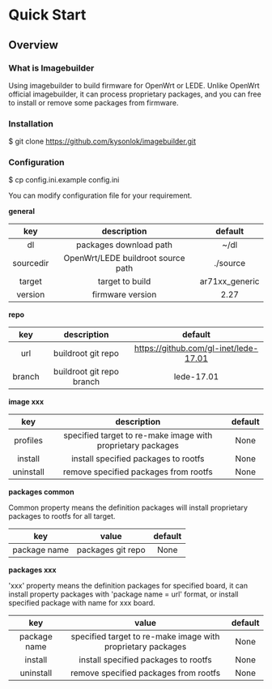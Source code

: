 # Quick Start  

## Overview  

### What is Imagebuilder  

Using imagebuilder to build firmware for OpenWrt or LEDE. Unlike OpenWrt
official imagebuilder, it can process proprietary packages, and you can
free to install or remove some packages from firmware.  

### Installation  

$ git clone https://github.com/kysonlok/imagebuilder.git  

### Configuration  

$ cp config.ini.example config.ini  

You can modify configuration file for your requirement.  

**general**  

| key  | description | default |
| :---: | :---: | :---: |
| dl | packages download path | ~/dl |
| sourcedir | OpenWrt/LEDE buildroot source path | ./source |
| target | target to build | ar71xx_generic |
| version | firmware version | 2.27 |  

**repo**  

| key  | description | default |
| :---: | :---: | :---: |
| url | buildroot git repo | https://github.com/gl-inet/lede-17.01 |
| branch | buildroot git repo branch | lede-17.01 |  

**image xxx**  

| key  | description | default |
| :---: | :---: | :---: |
| profiles | specified target to re-make image with proprietary packages | None |  
| install | install specified packages to rootfs | None |  
| uninstall | remove specified packages from rootfs | None |  

**packages common**  

Common property means the definition packages will install proprietary packages 
to rootfs for all target.  

| key  | value | default |
| :---: | :---: | :---: |  
| package name | packages git repo | None |  

**packages xxx**  

'xxx' property means the definition packages for specified board, it can install 
property packages with 'package name = url' format, or install specified package 
with name for xxx board.  

| key  | value | default |
| :---: | :---: | :---: |
| package name | specified target to re-make image with proprietary packages | None |  
| install | install specified packages to rootfs | None |  
| uninstall | remove specified packages from rootfs | None |  

